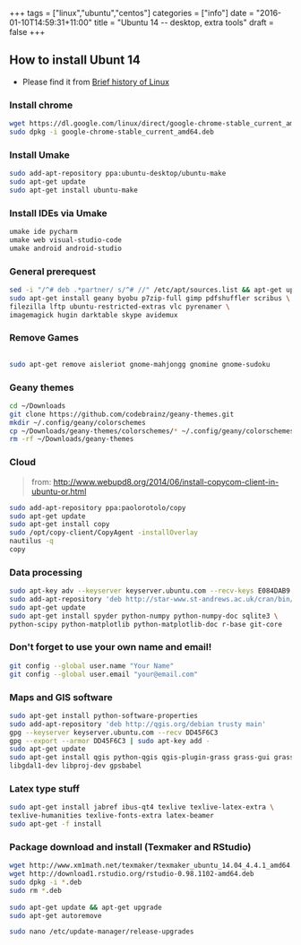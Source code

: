 +++
tags =  ["linux","ubuntu","centos"]
categories = ["info"]
date = "2016-01-10T14:59:31+11:00"
title = "Ubuntu 14 -- desktop, extra tools"
draft = false
+++

## How to install Ubunt 14
* Please find it from [Brief history of Linux](/os/ubuntu-desktop-14/)

### Install chrome

```bash
wget https://dl.google.com/linux/direct/google-chrome-stable_current_amd64.deb
sudo dpkg -i google-chrome-stable_current_amd64.deb
```


### Install Umake

```bash
sudo add-apt-repository ppa:ubuntu-desktop/ubuntu-make
sudo apt-get update
sudo apt-get install ubuntu-make
```

### Install IDEs via Umake

```bash
umake ide pycharm
umake web visual-studio-code
umake android android-studio
```



### General prerequest

```bash
sed -i "/^# deb .*partner/ s/^# //" /etc/apt/sources.list && apt-get update
sudo apt-get install geany byobu p7zip-full gimp pdfshuffler scribus \
filezilla lftp ubuntu-restricted-extras vlc pyrenamer \
imagemagick hugin darktable skype avidemux
```

### Remove Games

```bash

sudo apt-get remove aisleriot gnome-mahjongg gnomine gnome-sudoku

```

###  Geany themes
```bash
cd ~/Downloads
git clone https://github.com/codebrainz/geany-themes.git
mkdir ~/.config/geany/colorschemes
cp ~/Downloads/geany-themes/colorschemes/* ~/.config/geany/colorschemes/
rm -rf ~/Downloads/geany-themes
```

### Cloud
> from: http://www.webupd8.org/2014/06/install-copycom-client-in-ubuntu-or.html

```bash
sudo add-apt-repository ppa:paolorotolo/copy
sudo apt-get update
sudo apt-get install copy
sudo /opt/copy-client/CopyAgent -installOverlay
nautilus -q
copy
```
 
### Data processing

```bash
sudo apt-key adv --keyserver keyserver.ubuntu.com --recv-keys E084DAB9
sudo add-apt-repository 'deb http://star-www.st-andrews.ac.uk/cran/bin/linux/ubuntu trusty/'
sudo apt-get update
sudo apt-get install spyder python-numpy python-numpy-doc sqlite3 \
python-scipy python-matplotlib python-matplotlib-doc r-base git-core
```

### Don't forget to use your own name and email!

```bash
git config --global user.name "Your Name"
git config --global user.email "your@email.com"
```

### Maps and GIS software

```bash
sudo apt-get install python-software-properties
sudo add-apt-repository 'deb http://qgis.org/debian trusty main'
gpg --keyserver keyserver.ubuntu.com --recv DD45F6C3
gpg --export --armor DD45F6C3 | sudo apt-key add -
sudo apt-get update
sudo apt-get install qgis python-qgis qgis-plugin-grass grass-gui grass-doc \
libgdal1-dev libproj-dev gpsbabel
```

### Latex type stuff

```bash
sudo apt-get install jabref ibus-qt4 texlive texlive-latex-extra \
texlive-humanities texlive-fonts-extra latex-beamer
sudo apt-get -f install
```

### Package download and install (Texmaker and RStudio)

```bash
wget http://www.xm1math.net/texmaker/texmaker_ubuntu_14.04_4.4.1_amd64.deb
wget http://download1.rstudio.org/rstudio-0.98.1102-amd64.deb
sudo dpkg -i *.deb
sudo rm *.deb
 
sudo apt-get update && apt-get upgrade
sudo apt-get autoremove
```


```bash
sudo nano /etc/update-manager/release-upgrades
```
